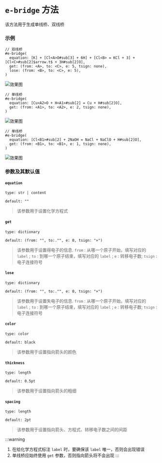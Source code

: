 # `e-bridge` 方法

该方法用于生成单线桥、双线桥

### 示例


```typst
// 双线桥
#e-bridge(
  equation: [K] + [Cl<A>O#sub[3] + 6H] + [Cl<B> = KCl + 3] + [Cl<C>#sub[2]$arrow.t$ + 3H#sub[2]O],
  get: (from: <A>, to: <C>, e: 5, tsign: none),
  lose: (from: <B>, to: <C>, e: 5),
)
```
![效果图](/1.png)


```typst
// 单线桥
#e-bridge(
  equation: [Cu<A2>O + H<A1>#sub[2] = Cu + H#sub[2]O],
  get: (from: <A1>, to: <A2>, e: 2, tsign: none),
)
```
![效果图](/2.png)

```typst
// 单线桥
#e-bridge(
  equation: [Cl<B1>#sub[2] + 2NaOH = NaCl + NaClO + H#sub[2]O],
  get: (from: <B1>, to: <B1>, e: 1, tsign: none),
)
```
![效果图](/3.png)

### 参数及其默认值

#### `equation`

`type: str | content`

`default: ""`

>该参数用于设置化学方程式

#### `get`

`type: dictionary`

`default: (from: "", to:."", e: 0, tsign: "×")`

>该参数用于设置得电子的信息. `from` : 从哪一个原子开始，填写对应的 `label` ; `to` : 到哪一个原子结束，填写对应的 `label` ; `e` : 转移电子数; `tsign` : 电子连接符号

#### `lose`

`type: dictionary`

`default: (from: "", to:."", e: 0, tsign: "×")`

>该参数用于设置失电子的信息. `from` : 从哪一个原子开始，填写对应的 `label` ;  `to` : 到哪一个原子结束，填写对应的 `label` ; `e` : 转移电子数; `tsign` : 电子连接符号

#### `color`

`type: color`

`default: black`

>该参数用于设置指向箭头的颜色

#### `thickness`

`type: length`

`default: 0.5pt`

>该参数用于设置指向箭头的粗细

#### `spacing`

`type: length`

`default: 2pt`

>该参数用于设置指向箭头、方程式、转移电子数之间的间距

:::warning
1. 在给化学方程式标注 `label` 时，要确保该 `label` 唯一，否则会出现错误
2. 单线桥应始终使用 `get` 参数，否则指向箭头将不会出现
:::